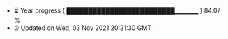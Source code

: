 - ⏳ Year progress { █████████████████████████▁▁▁▁▁ } 84.07 %
- ⏰ Updated on Wed, 03 Nov 2021 20:21:30 GMT

